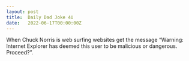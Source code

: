 ```yaml
---
layout: post
title:  Daily Dad Joke 4U
date:   2022-06-17T00:00:00Z
---
```

When Chuck Norris is web surfing websites get the message “Warning: Internet Explorer has deemed this user to be malicious or dangerous. Proceed?”.
